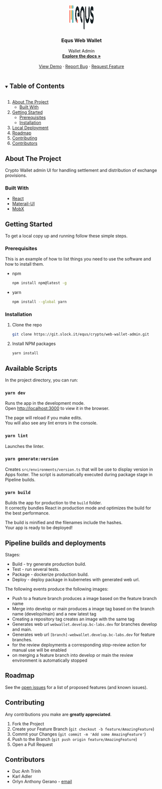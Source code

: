 
<!-- PROJECT LOGO -->
<br />
<p align="center">
  <a href="https://github.com/Dmytro0912/web-wallet-admin">
    <img src="src/assets/EqusLogoLight.svg" alt="Equs" width="80" height="80">
  </a>

  <h3 align="center">Equs Web Wallet</h3>

  <p align="center">
    Wallet Admin
    <br />
    <a href="https://blockchainsinc.atlassian.net/wiki/spaces/GENBANK/pages/8052211771/Web+Wallet"><strong>Explore the docs »</strong></a>
    <br />
    <br />
    <a href="https://webwallet.develop.bc-labs.dev">View Demo</a>
    ·
    <a href="https://blockchains-inc.atlassian.net/jira/software/projects/CLIENT/issues/">Report Bug</a>
    ·
    <a href="https://blockchains-inc.atlassian.net/jira/software/projects/CLIENT/issues/">Request Feature</a>
  </p>
</p>

<!-- TABLE OF CONTENTS -->
<details open="open">
  <summary><h2 style="display: inline-block">Table of Contents</h2></summary>
  <ol>
    <li>
      <a href="#about-the-project">About The Project</a>
      <ul>
        <li><a href="#built-with">Built With</a></li>
      </ul>
    </li>
    <li>
      <a href="#getting-started">Getting Started</a>
      <ul>
        <li><a href="#prerequisites">Prerequisites</a></li>
        <li><a href="#installation">Installation</a></li>
      </ul>
    </li>
    <!-- <li><a href="#development">Development</a></li> -->
    <li><a href="#local-development">Local Deployment</a></li>
    <!--
    <li><a href="#usage">Usage</a></li>-->
    <li><a href="#roadmap">Roadmap</a></li>
    <li><a href="#contributing">Contributing</a></li>
    <!--
    <li><a href="#license">License</a></li>-->
    <li><a href="#contributors">Contributors</a></li> <!--
    <li><a href="#acknowledgements">Acknowledgements</a></li>-->
  </ol>
</details>

<!-- ABOUT THE PROJECT -->

## About The Project

Crypto Wallet admin UI for handling settlement and distribution of exchange provisions.

### Built With

- [React](https://reactjs.org/)
- [Materail-UI](https://material-ui.com/)
- [MobX](https://mobx.js.org/)

<!-- GETTING STARTED -->

## Getting Started

To get a local copy up and running follow these simple steps.

### Prerequisites

This is an example of how to list things you need to use the software and how to install them.

- npm

    ```sh
    npm install npm@latest -g
    ```

- yarn

    ```sh
    npm install --global yarn
    ```

### Installation

1. Clone the repo

    ```sh
    git clone https://git.slock.it/equs/crypto/web-wallet-admin.git
    ```

2. Install NPM packages

    ```sh
    yarn install
    ```

## Available Scripts

In the project directory, you can run:

### `yarn dev`

Runs the app in the development mode.\
Open [http://localhost:3000](http://localhost:3000) to view it in the browser.

The page will reload if you make edits.\
You will also see any lint errors in the console.

### `yarn lint`

Launches the linter.

### `yarn generate:version`

Creates `src/environments/version.ts` that will be use to display version in Apps footer. The script is automatically executed during package stage in Pipeline builds.

### `yarn build`

Builds the app for production to the `build` folder.\
It correctly bundles React in production mode and optimizes the build for the best performance.

The build is minified and the filenames include the hashes.\
Your app is ready to be deployed!

## Pipeline builds and deployments

Stages:

- Build - try generate production build.
- Test - run several tests.
- Package - dockerize production build.
- Deploy - deploy package in kubernetes with generated web url.

The following events produce the following images:

- Push to a feature branch produces a image based on the feature branch name
- Merge into develop or main produces a image tag based on the branch name (develop/main) and a new latest tag
- Creating a repository tag creates an image with the same tag
- Generates web url `webwallet.develop.bc-labs.dev` for branches develop and main.
- Generates web url `[branch]-webwallet.develop.bc-labs.dev` for feature branches.
- for the review deployments a corresponding stop-review action for manual use will be enabled
- on merging a feature branch into develop or main the review environment is automatically stopped

<!-- USAGE EXAMPLES

## Usage

Use this space to show useful examples of how a project can be used. Additional screenshots, code examples and demos work well in this space. You may also link to more resources.

_For more examples, please refer to the [Documentation](https://example.com)_
-->

<!-- ROADMAP -->

## Roadmap

See the [open issues](https://blockchains-inc.atlassian.net/jira/software/projects/CLIENT/issues/) for a list of proposed features (and known issues).

<!-- CONTRIBUTING -->

## Contributing

Any contributions you make are **greatly appreciated**.

1. Fork the Project
2. Create your Feature Branch (`git checkout -b feature/AmazingFeature`)
3. Commit your Changes (`git commit -m 'Add some AmazingFeature'`)
4. Push to the Branch (`git push origin feature/AmazingFeature`)
5. Open a Pull Request

<!-- LICENSE

## License

TBD. See `LICENSE` for more information.-->

<!-- CONTACT -->

## Contributors

- Duc Anh Trinh
- Karl Adler
- Orlyn Anthony Gerano - [email](mailto:ogerano@blockchains.com)

<!-- ACKNOWLEDGEMENTS

## Acknowledgements

-   []()
-   []()
-   []()
 -->

